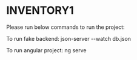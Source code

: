 # INVENTORY1

Please run below commands to run the project:

To run fake backend:
json-server --watch db.json

To run angular project:
ng serve
